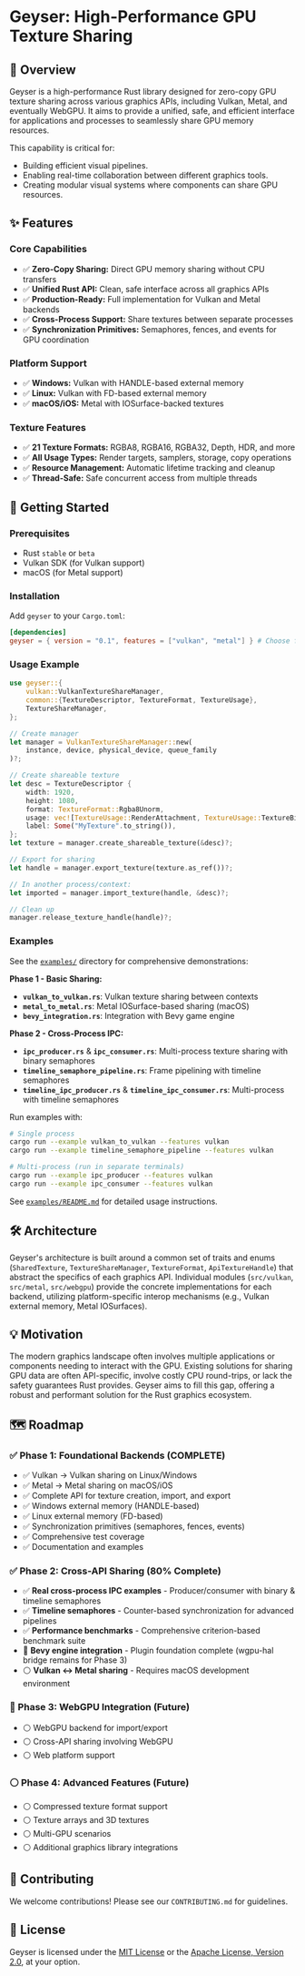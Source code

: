# Geyser: High-Performance GPU Texture Sharing

## 🌊 Overview

Geyser is a high-performance Rust library designed for zero-copy GPU texture sharing across various graphics APIs, including Vulkan, Metal, and eventually WebGPU. It aims to provide a unified, safe, and efficient interface for applications and processes to seamlessly share GPU memory resources.

This capability is critical for:
*   Building efficient visual pipelines.
*   Enabling real-time collaboration between different graphics tools.
*   Creating modular visual systems where components can share GPU resources.

## ✨ Features

### Core Capabilities
*   ✅ **Zero-Copy Sharing:** Direct GPU memory sharing without CPU transfers
*   ✅ **Unified Rust API:** Clean, safe interface across all graphics APIs
*   ✅ **Production-Ready:** Full implementation for Vulkan and Metal backends
*   ✅ **Cross-Process Support:** Share textures between separate processes
*   ✅ **Synchronization Primitives:** Semaphores, fences, and events for GPU coordination

### Platform Support
*   ✅ **Windows:** Vulkan with HANDLE-based external memory
*   ✅ **Linux:** Vulkan with FD-based external memory
*   ✅ **macOS/iOS:** Metal with IOSurface-backed textures

### Texture Features
*   ✅ **21 Texture Formats:** RGBA8, RGBA16, RGBA32, Depth, HDR, and more
*   ✅ **All Usage Types:** Render targets, samplers, storage, copy operations
*   ✅ **Resource Management:** Automatic lifetime tracking and cleanup
*   ✅ **Thread-Safe:** Safe concurrent access from multiple threads

## 🚀 Getting Started

### Prerequisites

*   Rust `stable` or `beta`
*   Vulkan SDK (for Vulkan support)
*   macOS (for Metal support)

### Installation

Add `geyser` to your `Cargo.toml`:

```toml
[dependencies]
geyser = { version = "0.1", features = ["vulkan", "metal"] } # Choose features based on needs
```

### Usage Example

```rust
use geyser::{
    vulkan::VulkanTextureShareManager,
    common::{TextureDescriptor, TextureFormat, TextureUsage},
    TextureShareManager,
};

// Create manager
let manager = VulkanTextureShareManager::new(
    instance, device, physical_device, queue_family
)?;

// Create shareable texture
let desc = TextureDescriptor {
    width: 1920,
    height: 1080,
    format: TextureFormat::Rgba8Unorm,
    usage: vec![TextureUsage::RenderAttachment, TextureUsage::TextureBinding],
    label: Some("MyTexture".to_string()),
};
let texture = manager.create_shareable_texture(&desc)?;

// Export for sharing
let handle = manager.export_texture(texture.as_ref())?;

// In another process/context:
let imported = manager.import_texture(handle, &desc)?;

// Clean up
manager.release_texture_handle(handle)?;
```

### Examples

See the [`examples/`](examples/) directory for comprehensive demonstrations:

**Phase 1 - Basic Sharing:**
- **`vulkan_to_vulkan.rs`**: Vulkan texture sharing between contexts
- **`metal_to_metal.rs`**: Metal IOSurface-based sharing (macOS)
- **`bevy_integration.rs`**: Integration with Bevy game engine

**Phase 2 - Cross-Process IPC:**
- **`ipc_producer.rs`** & **`ipc_consumer.rs`**: Multi-process texture sharing with binary semaphores
- **`timeline_semaphore_pipeline.rs`**: Frame pipelining with timeline semaphores
- **`timeline_ipc_producer.rs`** & **`timeline_ipc_consumer.rs`**: Multi-process with timeline semaphores

Run examples with:
```bash
# Single process
cargo run --example vulkan_to_vulkan --features vulkan
cargo run --example timeline_semaphore_pipeline --features vulkan

# Multi-process (run in separate terminals)
cargo run --example ipc_producer --features vulkan
cargo run --example ipc_consumer --features vulkan
```

See [`examples/README.md`](examples/README.md) for detailed usage instructions.

## 🛠️ Architecture

Geyser's architecture is built around a common set of traits and enums (`SharedTexture`, `TextureShareManager`, `TextureFormat`, `ApiTextureHandle`) that abstract the specifics of each graphics API. Individual modules (`src/vulkan`, `src/metal`, `src/webgpu`) provide the concrete implementations for each backend, utilizing platform-specific interop mechanisms (e.g., Vulkan external memory, Metal IOSurfaces).

## 💡 Motivation

The modern graphics landscape often involves multiple applications or components needing to interact with the GPU. Existing solutions for sharing GPU data are often API-specific, involve costly CPU round-trips, or lack the safety guarantees Rust provides. Geyser aims to fill this gap, offering a robust and performant solution for the Rust graphics ecosystem.

## 🗺️ Roadmap

### ✅ Phase 1: Foundational Backends (COMPLETE)
*   ✅ Vulkan → Vulkan sharing on Linux/Windows
*   ✅ Metal → Metal sharing on macOS/iOS
*   ✅ Complete API for texture creation, import, and export
*   ✅ Windows external memory (HANDLE-based)
*   ✅ Linux external memory (FD-based)
*   ✅ Synchronization primitives (semaphores, fences, events)
*   ✅ Comprehensive test coverage
*   ✅ Documentation and examples

### ✅ Phase 2: Cross-API Sharing (80% Complete)
*   ✅ **Real cross-process IPC examples** - Producer/consumer with binary & timeline semaphores
*   ✅ **Timeline semaphores** - Counter-based synchronization for advanced pipelines
*   ✅ **Performance benchmarks** - Comprehensive criterion-based benchmark suite
*   🔄 **Bevy engine integration** - Plugin foundation complete (wgpu-hal bridge remains for Phase 3)
*   ⚪ **Vulkan ↔ Metal sharing** - Requires macOS development environment

### 🔵 Phase 3: WebGPU Integration (Future)
*   ⚪ WebGPU backend for import/export
*   ⚪ Cross-API sharing involving WebGPU
*   ⚪ Web platform support

### ⚪ Phase 4: Advanced Features (Future)
*   ⚪ Compressed texture format support
*   ⚪ Texture arrays and 3D textures
*   ⚪ Multi-GPU scenarios
*   ⚪ Additional graphics library integrations

## 👋 Contributing

We welcome contributions! Please see our `CONTRIBUTING.md` for guidelines.

## 📄 License

Geyser is licensed under the [MIT License](LICENSE-MIT) or the [Apache License, Version 2.0](LICENSE-APACHE), at your option.
